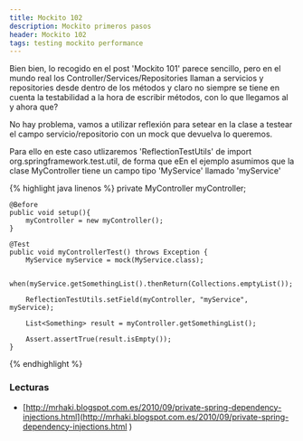 ```yaml
---
title: Mockito 102
description: Mockito primeros pasos
header: Mockito 102
tags: testing mockito performance
---
```


Bien bien, lo recogido en el post 'Mockito 101' parece sencillo, pero en el mundo real los Controller/Services/Repositories llaman a servicios y repositories desde dentro de los métodos y claro no siempre se tiene en cuenta la testabilidad a la hora de escribir métodos, con lo que llegamos al y ahora que? 

No hay problema, vamos a utilizar reflexión para setear en la clase a testear el campo servicio/repositorio con un mock que devuelva lo queremos.

Para ello en este caso utlizaremos 'ReflectionTestUtils' de import org.springframework.test.util, de forma que eEn el ejemplo asumimos que la clase MyController tiene un campo tipo 'MyService' llamado 'myService'

{% highlight java linenos %}
    private MyController myController;

    @Before
    public void setup(){
        myController = new myController();
    }

    @Test
    public void myControllerTest() throws Exception {
        MyService myService = mock(MyService.class);

        when(myService.getSomethingList().thenReturn(Collections.emptyList());

        ReflectionTestUtils.setField(myController, "myService", myService);

        List<Something> result = myController.getSomethingList();

        Assert.assertTrue(result.isEmpty());
    }

{% endhighlight %}

### Lecturas
- [http://mrhaki.blogspot.com.es/2010/09/private-spring-dependency-injections.html](http://mrhaki.blogspot.com.es/2010/09/private-spring-dependency-injections.html
)
